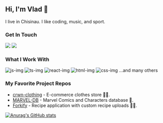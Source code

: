 ## Hi, I'm Vlad 👋
I live in Chisinau. I like coding, music, and sport.

### Get In Touch
<a href="https://front-dev-portfolio.netlify.app/"><img src="https://img.shields.io/badge/portfolio-0A0A0A?style=for-the-badge&logo=dev.to&logoColor=white"></a>
<a href="mailto:vladislav.work98@gmail.com"><img src="https://img.shields.io/badge/Gmail-D14836?style=for-the-badge&logo=gmail&logoColor=white"></a>

### What I Work With
![js-img](https://github.com/one-way7/one-way7/assets/121254183/b54379b2-90b2-4a37-a801-cfa531c55e51)
![ts-img](https://github.com/one-way7/one-way7/assets/121254183/5f2e8d44-aaed-44d1-bee5-268034e42a3c)
![react-img](https://github.com/one-way7/one-way7/assets/121254183/0129a39b-fc55-4832-b821-4c46359f1558)
![html-img](https://github.com/one-way7/one-way7/assets/121254183/9dcabf4d-cc91-48af-a033-5aa03dc44b78)
![css-img](https://github.com/one-way7/one-way7/assets/121254183/93f09aa1-d724-46b3-baac-819f1e0120bc)
...and many others
### My Favorite Project Repos
- [crwn-clothing](https://github.com/one-way7/crwn-clothing) - E-commerce clothes store 🥼👟.
- [MARVEL-DB](https://github.com/one-way7/marvel-db) - Marvel Comics and Characters database 🎃.
- [Forkify](https://github.com/one-way7/forkify) - Recipe application with custom recipe uploads 🥣🍴.

[![Anurag's GitHub stats](https://github-readme-stats.vercel.app/api?username=one-way7&show_icons=true&hide=contribs,prs&theme=radical)](https://github.com/anuraghazra/github-readme-stats)
